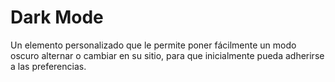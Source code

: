 # Dark Mode

Un elemento personalizado que le permite poner fácilmente un modo oscuro alternar o cambiar en su sitio, para que inicialmente pueda adherirse a las preferencias.
